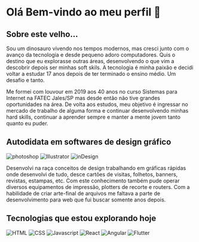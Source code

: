 # Olá Bem-vindo ao meu perfil 👋

## Sobre este velho...
Sou um dinosauro vivendo nos tempos modernos, mas cresci junto com o avanço da tecnologia e desde pequeno adoro computadores.
Quis o destino que eu explorasse outras áreas, desenvolvendo o que vim a descobrir depois ser minhas soft skils.
A tecnologia é minha paixão e decidi voltar a estudar 17 anos depois de ter terminado o ensino médio. Um desafio e tanto.

Me formei com louvour em 2019 aos 40 anos no curso Sistemas para Internet na FATEC Jales/SP mas desde então não tive grandes oportunidades na área.
De volta aos estudos, meu objetivo é ingressar no mercado de trabalho de alguma forma e continuar desenvolvendo minhas hard skills, continuar a aprender sempre e manter a mente jovem tanto quanto eu puder.

## Autodidata em softwares de design gráfico
![photoshop](https://img.shields.io/badge/Adobe%20Photoshop-31A8FF?style=for-the-badge&logo=Adobe%20Photoshop&logoColor=black)
![Illustrator](https://img.shields.io/badge/Adobe%20Illustrator-FF9A00?style=for-the-badge&logo=adobe%20illustrator&logoColor=white)
![inDesign](https://img.shields.io/badge/Adobe%20InDesign-FF3366?style=for-the-badge&logo=Adobe%20InDesign&logoColor=white)

Desenvolvi na raça conceitos de design trabalhando em gráficas rápidas onde desenvolvi de tudo, desce cartões de visitas, folhetos, banners, revistas, estampas, etc.
Com este conhecimento também pude operar diversos equipamentos de impressão, plotters de recorte e routers. Com a habilidade de criar arte-final de arquivos me faltava a parte de desenvolvimento para web que fui buscar somente anos depois.

## Tecnologias que estou explorando hoje
![HTML](https://img.shields.io/badge/HTML5-E34F26?style=for-the-badge&logo=html5&logoColor=white)
![CSS](https://img.shields.io/badge/CSS3-1572B6?style=for-the-badge&logo=css3&logoColor=white)
![Javascript](https://img.shields.io/badge/JavaScript-323330?style=for-the-badge&logo=javascript&logoColor=F7DF1E)
![React](https://img.shields.io/badge/React-20232A?style=for-the-badge&logo=react&logoColor=61DAFB)
![Angular](https://img.shields.io/badge/Angular-DD0031?style=for-the-badge&logo=angular&logoColor=white)
![Flutter](https://img.shields.io/badge/Flutter-02569B?style=for-the-badge&logo=flutter&logoColor=white)

<!--
**MARTTELO/MARTTELO** is a ✨ _special_ ✨ repository because its `README.md` (this file) appears on your GitHub profile.

Here are some ideas to get you started:

- 🔭 I’m currently working on ...
- 🌱 I’m currently learning ...
- 👯 I’m looking to collaborate on ...
- 🤔 I’m looking for help with ...
- 💬 Ask me about ...
- 📫 How to reach me: ...
- 😄 Pronouns: Ele / dele
- ⚡ Fun fact: ...
-->
